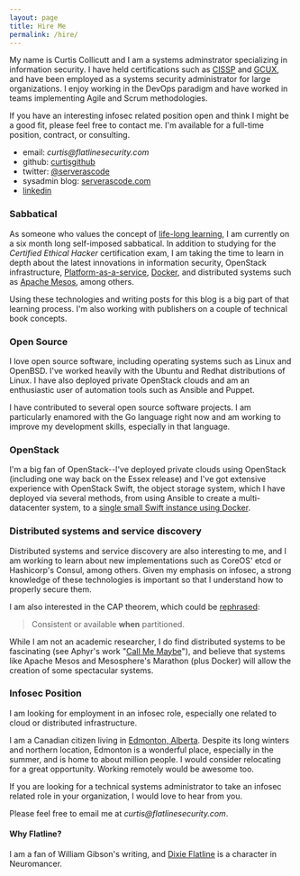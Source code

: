 ```yaml
---
layout: page
title: Hire Me
permalink: /hire/
---
```


My name is Curtis Collicutt and I am a systems adminstrator specializing in information security.  I have held certifications such as  [CISSP](https://www.isc2.org/cissp/Default.aspx) and [GCUX](http://www.giac.org/certification/certified-unix-security-administrator-gcux), and have been employed as a systems security administrator for large organizations. I enjoy working in the DevOps paradigm and have worked in teams implementing Agile and Scrum methodologies.

If you have an interesting infosec related position open and think I might be a good fit, please feel free to contact me. I'm available for a full-time position, contract, or consulting.

* email: _curtis@flatlinesecurity.com_
* github: [curtisgithub](http://github.com/curtisgithub)
* twitter: [@serverascode](http://twitter.com/serverascode)
* sysadmin blog: [serverascode.com](http://serverascode.com)
* [linkedin](https://www.linkedin.com/profile/view?id=338312700)

### Sabbatical

As someone who values the concept of [life-long learning](http://en.wikipedia.org/wiki/Lifelong_learning), I am currently on a six month long self-imposed sabbatical. In addition to studying for the _Certified Ethical Hacker_ certification exam, I am taking the time to learn in depth about the latest innovations in information security, OpenStack infrastructure, [Platform-as-a-service](http://serverascode.com/2014/06/16/build-your-own-paas-docker.html), [Docker](http://docker.com), and distributed systems such as [Apache Mesos](http://mesos.apache.org/), among others.

Using these technologies and writing posts for this blog is a big part of that learning process. I'm also working with publishers on a couple of technical book concepts.

### Open Source

I love open source software, including operating systems such as Linux and OpenBSD. I've worked heavily with the Ubuntu and Redhat distributions of Linux. I have also deployed private OpenStack clouds and am an enthusiastic user of automation tools such as Ansible and Puppet.

I have contributed to several open source software projects. I am particularly enamored with the Go language right now and am working to improve my development skills, especially in that language.

### OpenStack

I'm a big fan of OpenStack--I've deployed private clouds using OpenStack (including one way back on the Essex release) and I've got extensive experience with OpenStack Swift, the object storage system, which I have deployed via several methods, from using Ansible to create a multi-datacenter system, to a [single small Swift instance using Docker](https://registry.hub.docker.com/u/serverascode/swift-onlyone/).

### Distributed systems and service discovery

Distributed systems and service discovery are also interesting to me, and I am working to learn about new implementations such as CoreOS' etcd or Hashicorp's Consul, among others. Given my emphasis on infosec, a strong knowledge of these technologies is important so that I understand how to properly secure them.

I am also interested in the CAP theorem, which could be [rephrased](https://twitter.com/randyshoup/status/516920465571725313):

> Consistent or available **when** partitioned.

While I am not an academic researcher, I do find distributed systems to be fascinating (see Aphyr's work "[Call Me Maybe](http://aphyr.com/tags/jepsen)"), and believe that systems like Apache Mesos and Mesosphere's Marathon (plus Docker) will allow the creation of some spectacular systems.

### Infosec Position

I am looking for employment in an infosec role, especially one related to cloud or distributed infrastructure.

I am a Canadian citizen living in [Edmonton, Alberta](http://en.wikipedia.org/wiki/Edmonton).  Despite its long winters and northern location, Edmonton is a wonderful place, especially in the summer, and is home to about million people.  I would consider relocating for a great opportunity. Working remotely would be awesome too.

If you are looking for a technical systems administrator to take an infosec related role in your organization, I would love to hear from you.

Please feel free to email me at _curtis@flatlinesecurity.com_.

#### Why Flatline?

I am a fan of William Gibson's writing, and [Dixie Flatline](http://www.shmoop.com/neuromancer/dixie-flatline.html) is a character in Neuromancer.
